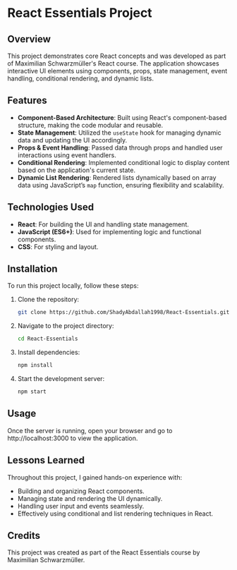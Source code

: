 # React Essentials Project

## Overview

This project demonstrates core React concepts and was developed as part of Maximilian Schwarzmüller's React course. The application showcases interactive UI elements using components, props, state management, event handling, conditional rendering, and dynamic lists.

## Features

- **Component-Based Architecture**: Built using React's component-based structure, making the code modular and reusable.
- **State Management**: Utilized the `useState` hook for managing dynamic data and updating the UI accordingly.
- **Props & Event Handling**: Passed data through props and handled user interactions using event handlers.
- **Conditional Rendering**: Implemented conditional logic to display content based on the application's current state.
- **Dynamic List Rendering**: Rendered lists dynamically based on array data using JavaScript’s `map` function, ensuring flexibility and scalability.

## Technologies Used

- **React**: For building the UI and handling state management.
- **JavaScript (ES6+)**: Used for implementing logic and functional components.
- **CSS**: For styling and layout.

## Installation

To run this project locally, follow these steps:

1. Clone the repository:
    ```bash
    git clone https://github.com/ShadyAbdallah1998/React-Essentials.git
    ```
2. Navigate to the project directory:
    ```bash
    cd React-Essentials
    ```
3. Install dependencies:
    ```bash
    npm install
    ```
4. Start the development server:
    ```bash
    npm start
    ```

## Usage

Once the server is running, open your browser and go to http://localhost:3000 to view the application.

## Lessons Learned

Throughout this project, I gained hands-on experience with:

- Building and organizing React components.
- Managing state and rendering the UI dynamically.
- Handling user input and events seamlessly.
- Effectively using conditional and list rendering techniques in React.

## Credits

This project was created as part of the React Essentials course by Maximilian Schwarzmüller.
